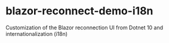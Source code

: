 # blazor-reconnect-demo-i18n
Customization of the Blazor reconnection UI from Dotnet 10 and internationalization (i18n)
